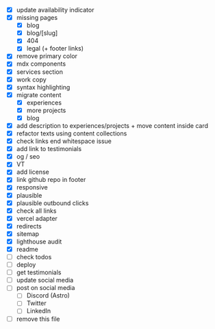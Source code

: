 - [x] update availability indicator
- [x] missing pages
  - [x] blog
  - [x] blog/[slug]
  - [x] 404
  - [x] legal (+ footer links)
- [x] remove primary color
- [x] mdx components
- [x] services section
- [x] work copy
- [x] syntax highlighting
- [x] migrate content
  - [x] experiences
  - [x] more projects
  - [x] blog
- [x] add description to experiences/projects + move content inside card
- [x] refactor texts using content collections
- [x] check links end whitespace issue
- [x] add link to testimonials
- [x] og / seo
- [x] VT
- [x] add license
- [x] link github repo in footer
- [x] responsive
- [x] plausible
- [x] plausible outbound clicks
- [x] check all links
- [x] vercel adapter
- [x] redirects
- [x] sitemap
- [x] lighthouse audit
- [x] readme
- [ ] check todos
- [ ] deploy
- [ ] get testimonials
- [ ] update social media
- [ ] post on social media
  - [ ] Discord (Astro)
  - [ ] Twitter
  - [ ] LinkedIn
- [ ] remove this file
